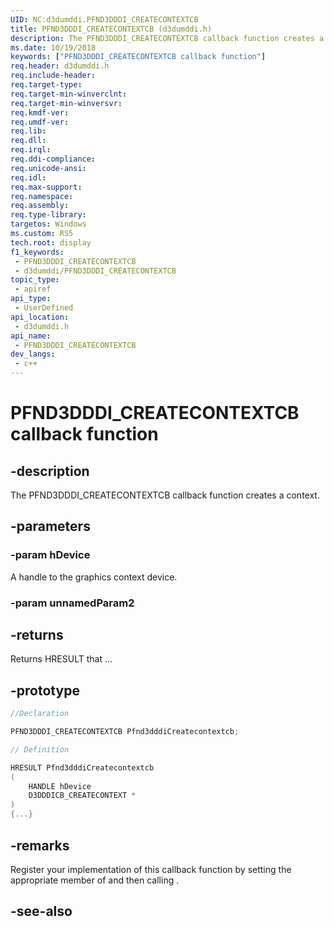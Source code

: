 ```yaml
---
UID: NC:d3dumddi.PFND3DDDI_CREATECONTEXTCB
title: PFND3DDDI_CREATECONTEXTCB (d3dumddi.h)
description: The PFND3DDDI_CREATECONTEXTCB callback function creates a context.
ms.date: 10/19/2018
keywords: ["PFND3DDDI_CREATECONTEXTCB callback function"]
req.header: d3dumddi.h
req.include-header: 
req.target-type: 
req.target-min-winverclnt: 
req.target-min-winversvr: 
req.kmdf-ver: 
req.umdf-ver: 
req.lib: 
req.dll: 
req.irql: 
req.ddi-compliance: 
req.unicode-ansi: 
req.idl: 
req.max-support: 
req.namespace: 
req.assembly: 
req.type-library: 
targetos: Windows
ms.custom: RS5
tech.root: display
f1_keywords:
 - PFND3DDDI_CREATECONTEXTCB
 - d3dumddi/PFND3DDDI_CREATECONTEXTCB
topic_type:
 - apiref
api_type:
 - UserDefined
api_location:
 - d3dumddi.h
api_name:
 - PFND3DDDI_CREATECONTEXTCB
dev_langs:
 - c++
---
```


# PFND3DDDI_CREATECONTEXTCB callback function


## -description

The PFND3DDDI_CREATECONTEXTCB callback function creates a context.

## -parameters

### -param hDevice

A handle to the graphics context device.

### -param unnamedParam2

## -returns

Returns HRESULT that ...

## -prototype

```cpp
//Declaration

PFND3DDDI_CREATECONTEXTCB Pfnd3dddiCreatecontextcb; 

// Definition

HRESULT Pfnd3dddiCreatecontextcb 
(
	HANDLE hDevice
	D3DDDICB_CREATECONTEXT *
)
{...}

```

## -remarks

Register your implementation of this callback function by setting the appropriate member of <!-- REPLACE ME --> and then calling <!-- REPLACE ME -->.

## -see-also

